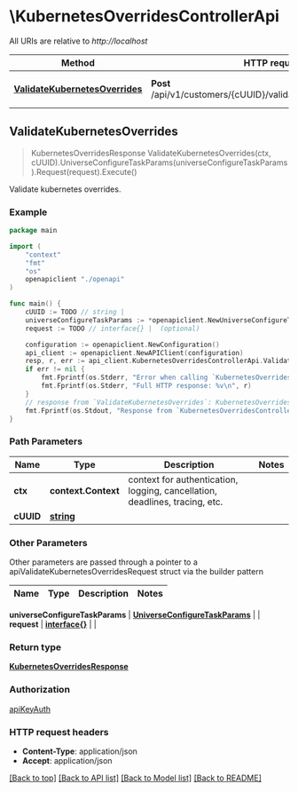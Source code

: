 # \KubernetesOverridesControllerApi

All URIs are relative to *http://localhost*

Method | HTTP request | Description
------------- | ------------- | -------------
[**ValidateKubernetesOverrides**](KubernetesOverridesControllerApi.md#ValidateKubernetesOverrides) | **Post** /api/v1/customers/{cUUID}/validate_kubernetes_overrides | Validate kubernetes overrides.



## ValidateKubernetesOverrides

> KubernetesOverridesResponse ValidateKubernetesOverrides(ctx, cUUID).UniverseConfigureTaskParams(universeConfigureTaskParams).Request(request).Execute()

Validate kubernetes overrides.



### Example

```go
package main

import (
    "context"
    "fmt"
    "os"
    openapiclient "./openapi"
)

func main() {
    cUUID := TODO // string | 
    universeConfigureTaskParams := *openapiclient.NewUniverseConfigureTaskParams([]openapiclient.Cluster{*openapiclient.NewCluster("ClusterType_example", *openapiclient.NewUserIntent())}, *openapiclient.NewUsers("username1@example.com", []string{"GroupMemberships_example"}, false), "PlatformUrl_example", int32(123), int32(123)) // UniverseConfigureTaskParams | 
    request := TODO // interface{} |  (optional)

    configuration := openapiclient.NewConfiguration()
    api_client := openapiclient.NewAPIClient(configuration)
    resp, r, err := api_client.KubernetesOverridesControllerApi.ValidateKubernetesOverrides(context.Background(), cUUID).UniverseConfigureTaskParams(universeConfigureTaskParams).Request(request).Execute()
    if err != nil {
        fmt.Fprintf(os.Stderr, "Error when calling `KubernetesOverridesControllerApi.ValidateKubernetesOverrides``: %v\n", err)
        fmt.Fprintf(os.Stderr, "Full HTTP response: %v\n", r)
    }
    // response from `ValidateKubernetesOverrides`: KubernetesOverridesResponse
    fmt.Fprintf(os.Stdout, "Response from `KubernetesOverridesControllerApi.ValidateKubernetesOverrides`: %v\n", resp)
}
```

### Path Parameters


Name | Type | Description  | Notes
------------- | ------------- | ------------- | -------------
**ctx** | **context.Context** | context for authentication, logging, cancellation, deadlines, tracing, etc.
**cUUID** | [**string**](.md) |  | 

### Other Parameters

Other parameters are passed through a pointer to a apiValidateKubernetesOverridesRequest struct via the builder pattern


Name | Type | Description  | Notes
------------- | ------------- | ------------- | -------------

 **universeConfigureTaskParams** | [**UniverseConfigureTaskParams**](UniverseConfigureTaskParams.md) |  | 
 **request** | [**interface{}**](interface{}.md) |  | 

### Return type

[**KubernetesOverridesResponse**](KubernetesOverridesResponse.md)

### Authorization

[apiKeyAuth](../README.md#apiKeyAuth)

### HTTP request headers

- **Content-Type**: application/json
- **Accept**: application/json

[[Back to top]](#) [[Back to API list]](../README.md#documentation-for-api-endpoints)
[[Back to Model list]](../README.md#documentation-for-models)
[[Back to README]](../README.md)

